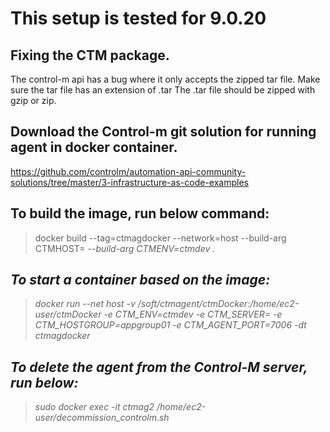 # This setup is tested for 9.0.20

## Fixing the CTM package.
The control-m api has a bug where it only accepts the zipped tar file. Make sure the tar file has an extension of .tar
The .tar file should be zipped with gzip or zip.

## Download the Control-m git solution for running agent in docker container.
https://github.com/controlm/automation-api-community-solutions/tree/master/3-infrastructure-as-code-examples

## To build the image, run below command:

> docker build --tag=ctmagdocker --network=host --build-arg CTMHOST=<EM Server Name> --build-arg CTMENV=ctmdev .

## To start a container based on the image:

> docker run --net host -v /soft/ctmagent/ctmDocker:/home/ec2-user/ctmDocker -e CTM_ENV=ctmdev -e CTM_SERVER=<DATACENTER NAME> -e CTM_HOSTGROUP=appgroup01 -e CTM_AGENT_PORT=7006 -dt ctmagdocker

## To delete the agent from the Control-M server, run below:
> sudo docker exec -it ctmag2 /home/ec2-user/decommission_controlm.sh